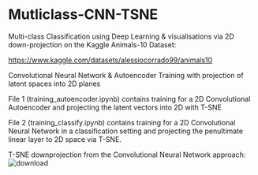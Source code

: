# Mutliclass-CNN-TSNE

Multi-class Classification using Deep Learning &amp; visualisations via 2D down-projection on the Kaggle Animals-10 Dataset:

https://www.kaggle.com/datasets/alessiocorrado99/animals10

Convolutional Neural Network & Autoencoder Training with projection of latent spaces into 2D planes

File 1 (training_autoencoder.ipynb) contains training for a 2D Convolutional Autoencoder and projecting the latent vectors into 2D with T-SNE

File 2 (training_classify.ipynb) contains training for a 2D Convolutional Neural Network in a classification setting and projecting the penultimate linear layer to 2D space via T-SNE.

T-SNE downprojection from the Convolutional Neural Network approach: ![download](https://github.com/julianstefinovic/Mutliclass-CNN-TSNE/assets/57871364/487fe88f-37de-48b6-99f1-9dc693ad6633)

